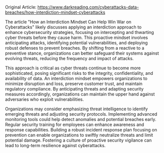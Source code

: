 Original Article: https://www.darkreading.com/cyberattacks-data-breaches/how-interdiction-mindset-cyberattacks

The article "How an Interdiction Mindset Can Help Win War on Cyberattacks" likely discusses applying an interdiction approach to enhance cybersecurity strategies, focusing on intercepting and thwarting cyber threats before they cause harm. This proactive mindset involves anticipating attacks, identifying potential vulnerabilities, and deploying robust defenses to prevent breaches. By shifting from a reactive to a preventive stance, organizations can better safeguard their systems against evolving threats, reducing the frequency and impact of attacks.

This approach is critical as cyber threats continue to become more sophisticated, posing significant risks to the integrity, confidentiality, and availability of data. An interdiction mindset empowers organizations to minimize disruption and loss, preserve customer trust, and maintain regulatory compliance. By anticipating threats and adapting security measures accordingly, organizations can maintain the upper hand against adversaries who exploit vulnerabilities.

Organizations may consider emphasizing threat intelligence to identify emerging threats and adjusting security protocols. Implementing advanced monitoring tools could help detect anomalies and potential breaches early. Regular security training for employees can enhance awareness and response capabilities. Building a robust incident response plan focusing on prevention can enable organizations to swiftly neutralize threats and limit potential damage. Fostering a culture of proactive security vigilance can lead to long-term resilience against cyberattacks.